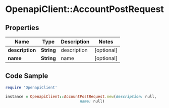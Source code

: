 # OpenapiClient::AccountPostRequest

## Properties

Name | Type | Description | Notes
------------ | ------------- | ------------- | -------------
**description** | **String** | description | [optional] 
**name** | **String** | name | [optional] 

## Code Sample

```ruby
require 'OpenapiClient'

instance = OpenapiClient::AccountPostRequest.new(description: null,
                                 name: null)
```


